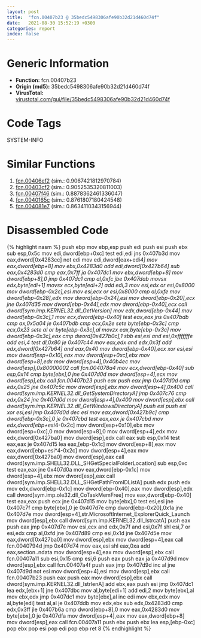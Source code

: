 ```yaml
---
layout: post
title:  "fcn.00407b23 @ 35bedc5498306afe90b32d21d460d74f"
date:   2021-08-30 15:52:19 +0300
categories: report
index: false
---
```


# Generic Information
- **Function:** fcn.00407b23
- **Origin (md5):** 35bedc5498306afe90b32d21d460d74f
- **VirusTotal:** [virustotal.com/gui/file/35bedc5498306afe90b32d21d460d74f][virustotal_ref]

# Code Tags
<span class="tag" id="SYSTEM-INFO">SYSTEM-INFO</span>


# Similar Functions

1. [fcn.00406ef2][similar_1_ref] (sim.: 0.9067421812970784)
2. [fcn.00403cf2][similar_2_ref] (sim.: 0.9052535320811003)
3. [fcn.00407f46][similar_3_ref] (sim.: 0.8878362461336047)
4. [fcn.0040165c][similar_4_ref] (sim.: 0.8761807180424548)
5. [fcn.004081e7][similar_5_ref] (sim.: 0.8634110343156944)


# Disassembled Code

{% highlight nasm %}
push ebp
mov ebp,esp
push edi
push esi
push ebx
sub esp,0x5c
mov edi,dword[ebp+0xc]
test edi,edi
jns 0x407b3d
mov eax,dword[0x4283cc]
not edi
mov edi,dword[eax+edi*4]
mov eax,dword[ebp+8]
mov ebx,0x4283d0
add edi,dword[0x427b64]
sub eax,0x4283d0
cmp eax,0x7ff
ja 0x407dc1
mov ebx,dword[ebp+8]
mov dword[ebp+8],0
jmp 0x407dc1
cmp al,0xfc
jbe 0x407dab
movsx edx,byte[edi+1]
movsx ecx,byte[edi+2]
add edi,3
mov esi,edx
or esi,0x8000
mov dword[ebp-0x2c],esi
mov esi,ecx
or esi,0x8000
cmp al,0xfe
mov dword[ebp-0x28],edx
mov dword[ebp-0x24],esi
mov dword[ebp-0x20],ecx
jne 0x407d35
mov dword[ebp-0x44],edx
mov dword[ebp-0x40],ecx
call dword[sym.imp.KERNEL32.dll_GetVersion]
mov edx,dword[ebp-0x44]
mov dword[ebp-0x3c],1
mov ecx,dword[ebp-0x40]
test eax,eax
jns 0x407bdb
cmp ax,0x5a04
je 0x407bdb
cmp ecx,0x2e
sete byte[ebp-0x3c]
cmp ecx,0x23
sete al
or byte[ebp-0x3c],al
movzx eax,byte[ebp-0x3c]
mov dword[ebp-0x3c],eax
cmp dword[0x427b0c],1
sbb esi,esi
and esi,0xfffffffe
add esi,4
test dl,0x80
je 0x407c44
mov eax,edx
and edx,0x3f
add edx,dword[0x427b64]
and eax,0x40
mov dword[ebp-0x40],ecx
xor esi,esi
mov dword[esp+0x10],eax
mov dword[esp+0xc],ebx
mov dword[esp+8],edx
mov dword[esp+4],0x40b4ec
mov dword[esp],0x80000002
call fcn.004078a4
mov ecx,dword[ebp-0x40]
sub esp,0x14
cmp byte[ebx],0
jne 0x407d0d
mov dword[esp+4],ecx
mov dword[esp],ebx
call fcn.00407b23
push eax
push eax
jmp 0x407d0d
cmp edx,0x25
jne 0x407c5c
mov dword[esp],ebx
mov dword[esp+4],0x400
call dword[sym.imp.KERNEL32.dll_GetSystemDirectoryA]
jmp 0x407c76
cmp edx,0x24
jne 0x407d0d
mov dword[esp+4],0x400
mov dword[esp],ebx
call dword[sym.imp.KERNEL32.dll_GetWindowsDirectoryA]
push esi
push esi
xor esi,esi
jmp 0x407d0d
dec esi
mov eax,dword[0x427b9c]
cmp dword[ebp-0x3c],0
je 0x407cbd
test eax,eax
je 0x407cbd
mov edx,dword[ebp+esi*4-0x2c]
mov dword[esp+0x10],ebx
mov dword[esp+0xc],0
mov dword[esp+8],0
mov dword[esp+4],edx
mov edx,dword[0x427ba0]
mov dword[esp],edx
call eax
sub esp,0x14
test eax,eax
je 0x407d15
lea eax,[ebp-0x1c]
mov dword[esp+8],eax
mov eax,dword[ebp+esi*4-0x2c]
mov dword[esp+4],eax
mov eax,dword[0x427ba0]
mov dword[esp],eax
call dword[sym.imp.SHELL32.DLL_SHGetSpecialFolderLocation]
sub esp,0xc
test eax,eax
jne 0x407d0a
mov eax,dword[ebp-0x1c]
mov dword[esp+4],ebx
mov dword[esp],eax
call dword[sym.imp.SHELL32.DLL_SHGetPathFromIDListA]
push edx
push edx
mov edx,dword[ebp-0x1c]
mov dword[ebp-0x40],eax
mov dword[esp],edx
call dword[sym.imp.ole32.dll_CoTaskMemFree]
mov eax,dword[ebp-0x40]
test eax,eax
push ecx
jne 0x407d15
mov byte[ebx],0
test esi,esi
jne 0x407c7f
cmp byte[ebx],0
je 0x407d7e
cmp dword[ebp-0x20],0x1a
jne 0x407d7e
mov dword[esp+4],str.MicrosoftInternet_ExplorerQuick_Launch
mov dword[esp],ebx
call dword[sym.imp.KERNEL32.dll_lstrcatA]
push eax
push eax
jmp 0x407d7e
mov esi,ecx
and edx,0x7f
and esi,0x7f
shl esi,7
or esi,edx
cmp al,0xfd
jne 0x407d89
cmp esi,0x1d
jne 0x407d5e
mov eax,dword[0x427ba0]
mov dword[esp],ebx
mov dword[esp+4],eax
call fcn.0040794d
jmp 0x407d74
mov eax,esi
shl eax,0xa
add eax,section..ndata
mov dword[esp+4],eax
mov dword[esp],ebx
call fcn.00407a11
sub esi,0x15
cmp esi,6
push eax
push eax
ja 0x407d9d
mov dword[esp],ebx
call fcn.00407a4f
push eax
jmp 0x407d9d
inc al
jne 0x407d9d
not esi
mov dword[esp+4],esi
mov dword[esp],ebx
call fcn.00407b23
push eax
push eax
mov dword[esp],ebx
call dword[sym.imp.KERNEL32.dll_lstrlenA]
add ebx,eax
push esi
jmp 0x407dc1
lea edx,[ebx+1]
jne 0x407dbc
mov al,byte[edi+1]
add edi,2
mov byte[ebx],al
mov ebx,edx
jmp 0x407dc1
mov byte[ebx],al
inc edi
mov ebx,edx
mov al,byte[edi]
test al,al
je 0x407ddb
mov edx,ebx
sub edx,0x4283d0
cmp edx,0x3ff
jle 0x407b6a
cmp dword[ebp+8],0
mov eax,0x4283d0
mov byte[ebx],0
je 0x407dfa
mov dword[esp+4],eax
mov eax,dword[ebp+8]
mov dword[esp],eax
call fcn.00407a11
push ebx
push ebx
lea esp,[ebp-0xc]
pop ebx
pop esi
pop edi
pop ebp
ret 8
{% endhighlight %}


[similar_1_ref]: /report/fcn.00406ef2@35bedc5498306afe90b32d21d460d74f
[similar_2_ref]: /report/fcn.00403cf2@35bedc5498306afe90b32d21d460d74f
[similar_3_ref]: /report/fcn.00407f46@35bedc5498306afe90b32d21d460d74f
[similar_4_ref]: /report/fcn.0040165c@f616ef24fa8f527114071d9f6d523e5d
[similar_5_ref]: /report/fcn.004081e7@35bedc5498306afe90b32d21d460d74f
[virustotal_ref]: https://www.virustotal.com/gui/file/35bedc5498306afe90b32d21d460d74f